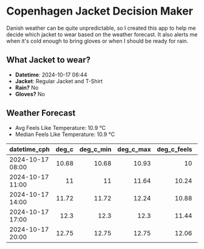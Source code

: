 
# Copenhagen Jacket Decision Maker

Danish weather can be quite unpredictable, so I created this app to help me decide which jacket to wear based on the weather forecast. 
It also alerts me when it's cold enough to bring gloves or when I should be ready for rain.

## What Jacket to wear?

- **Datetime**: 2024-10-17 06:44
- **Jacket**: Regular Jacket and T-Shirt
- **Rain?** No
- **Gloves?** No

## Weather Forecast
- Avg Feels Like Temperature: 10.9 °C
- Median Feels Like Temperature: 10.9 °C

| datetime_cph     |   deg_c |   deg_c_min |   deg_c_max |   deg_c_feels | weather   | wind   | rain   |
|:-----------------|--------:|------------:|------------:|--------------:|:----------|:-------|:-------|
| 2024-10-17 08:00 |   10.68 |       10.68 |       10.93 |         10    | Clouds    | High   | None   |
| 2024-10-17 11:00 |   11    |       11    |       11.64 |         10.24 | Clouds    | High   | None   |
| 2024-10-17 14:00 |   11.72 |       11.72 |       12.24 |         10.88 | Clouds    | High   | None   |
| 2024-10-17 17:00 |   12.3  |       12.3  |       12.3  |         11.44 | Clouds    | High   | None   |
| 2024-10-17 20:00 |   12.75 |       12.75 |       12.75 |         12.06 | Clouds    | High   | None   |
        